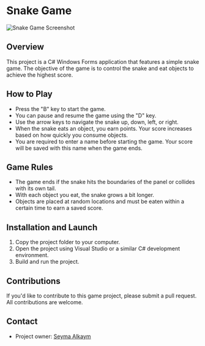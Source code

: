 # Snake Game

![Snake Game Screenshot](https://www11.0zz0.com/2023/10/11/13/207931369.png)

## Overview

This project is a C# Windows Forms application that features a simple snake game. The objective of the game is to control the snake and eat objects to achieve the highest score.

## How to Play

- Press the "B" key to start the game.
- You can pause and resume the game using the "D" key.
- Use the arrow keys to navigate the snake up, down, left, or right.
- When the snake eats an object, you earn points. Your score increases based on how quickly you consume objects.
- You are required to enter a name before starting the game. Your score will be saved with this name when the game ends.

## Game Rules

- The game ends if the snake hits the boundaries of the panel or collides with its own tail.
- With each object you eat, the snake grows a bit longer.
- Objects are placed at random locations and must be eaten within a certain time to earn a saved score.

## Installation and Launch

1. Copy the project folder to your computer.
2. Open the project using Visual Studio or a similar C# development environment.
3. Build and run the project.

## Contributions

If you'd like to contribute to this game project, please submit a pull request. All contributions are welcome.

## Contact

- Project owner: [Seyma Alkaym](https://github.com/seyma-alkaym/)
